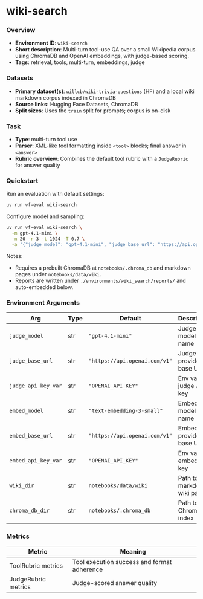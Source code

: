 # wiki-search

### Overview
- **Environment ID**: `wiki-search`
- **Short description**: Multi-turn tool-use QA over a small Wikipedia corpus using ChromaDB and OpenAI embeddings, with judge-based scoring.
- **Tags**: retrieval, tools, multi-turn, embeddings, judge

### Datasets
- **Primary dataset(s)**: `willcb/wiki-trivia-questions` (HF) and a local wiki markdown corpus indexed in ChromaDB
- **Source links**: Hugging Face Datasets, ChromaDB
- **Split sizes**: Uses the `train` split for prompts; corpus is on-disk

### Task
- **Type**: multi-turn tool use
- **Parser**: XML-like tool formatting inside `<tool>` blocks; final answer in `<answer>`
- **Rubric overview**: Combines the default tool rubric with a `JudgeRubric` for answer quality

### Quickstart
Run an evaluation with default settings:

```bash
uv run vf-eval wiki-search
```

Configure model and sampling:

```bash
uv run vf-eval wiki-search \
  -m gpt-4.1-mini \
  -n 20 -r 3 -t 1024 -T 0.7 \
  -a '{"judge_model": "gpt-4.1-mini", "judge_base_url": "https://api.openai.com/v1", "judge_api_key_var": "OPENAI_API_KEY", "embed_model": "text-embedding-3-small", "embed_base_url": "https://api.openai.com/v1", "embed_api_key_var": "OPENAI_API_KEY"}'
```

Notes:
- Requires a prebuilt ChromaDB at `notebooks/.chroma_db` and markdown pages under `notebooks/data/wiki`.
- Reports are written under `./environments/wiki_search/reports/` and auto-embedded below.

### Environment Arguments
| Arg | Type | Default | Description |
| --- | ---- | ------- | ----------- |
| `judge_model` | str | `"gpt-4.1-mini"` | Judge model name |
| `judge_base_url` | str | `"https://api.openai.com/v1"` | Judge provider base URL |
| `judge_api_key_var` | str | `"OPENAI_API_KEY"` | Env var for judge API key |
| `embed_model` | str | `"text-embedding-3-small"` | Embedding model name |
| `embed_base_url` | str | `"https://api.openai.com/v1"` | Embedding provider base URL |
| `embed_api_key_var` | str | `"OPENAI_API_KEY"` | Env var for embed API key |
| `wiki_dir` | str | `notebooks/data/wiki` | Path to markdown wiki pages |
| `chroma_db_dir` | str | `notebooks/.chroma_db` | Path to ChromaDB index |

### Metrics
| Metric | Meaning |
| ------ | ------- |
| ToolRubric metrics | Tool execution success and format adherence |
| JudgeRubric metrics | Judge-scored answer quality |

